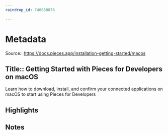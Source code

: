 ```yaml
---
raindrop_id: 740650876

---
```


# Metadata
Source:: https://docs.pieces.app/installation-getting-started/macos

Title:: Getting Started with Pieces for Developers on macOS
---

Learn how to download, install, and confirm your connected applications on macOS to start using Pieces for Developers

## Highlights
## Notes
